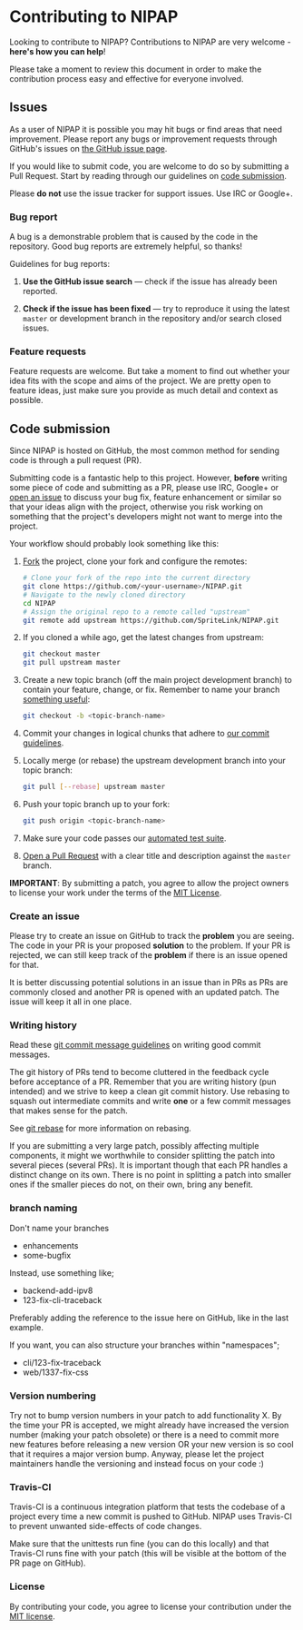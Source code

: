 # Contributing to NIPAP

Looking to contribute to NIPAP? Contributions to NIPAP are very welcome -
**here's how you can help**!

Please take a moment to review this document in order to make the contribution
process easy and effective for everyone involved.


## Issues

As a user of NIPAP it is possible you may hit bugs or find areas that need
improvement. Please report any bugs or improvement requests through GitHub's
issues on [the GitHub issue page](http://github.com/SpriteLink/NIPAP/issues).

If you would like to submit code, you are welcome to do so by submitting a Pull
Request. Start by reading through our guidelines on [code submission](#code-submission).

Please **do not** use the issue tracker for support issues. Use IRC or Google+.


### Bug report

A bug is a demonstrable problem that is caused by the code in the repository.
Good bug reports are extremely helpful, so thanks!

Guidelines for bug reports:

1. **Use the GitHub issue search** &mdash; check if the issue has already been
   reported.

2. **Check if the issue has been fixed** &mdash; try to reproduce it using the
   latest `master` or development branch in the repository and/or search closed
   issues.


### Feature requests

Feature requests are welcome. But take a moment to find out whether your idea
fits with the scope and aims of the project. We are pretty open to feature
ideas, just make sure you provide as much detail and context as possible.


## Code submission

Since NIPAP is hosted on GitHub, the most common method for sending code is
through a pull request (PR).

Submitting code is a fantastic help to this project. However, **before**
writing some piece of code and submitting as a PR, please use IRC, Google+ or
[open an issue](#create-an-issue) to discuss your bug fix, feature enhancement or
similar so that your ideas align with the project, otherwise you risk working
on something that the project's developers might not want to merge into the
project.

Your workflow should probably look something like this:

1. [Fork](http://help.github.com/fork-a-repo/) the project, clone your fork and
   configure the remotes:

   ```bash
   # Clone your fork of the repo into the current directory
   git clone https://github.com/<your-username>/NIPAP.git
   # Navigate to the newly cloned directory
   cd NIPAP
   # Assign the original repo to a remote called "upstream"
   git remote add upstream https://github.com/SpriteLink/NIPAP.git
   ```

2. If you cloned a while ago, get the latest changes from upstream:

   ```bash
   git checkout master
   git pull upstream master
   ```

3. Create a new topic branch (off the main project development branch) to
   contain your feature, change, or fix. Remember to name your branch
   [something useful](#branch-naming):

   ```bash
   git checkout -b <topic-branch-name>
   ```

4. Commit your changes in logical chunks that adhere to [our commit
   guidelines](#writing-history).

5. Locally merge (or rebase) the upstream development branch into your topic branch:

   ```bash
   git pull [--rebase] upstream master
   ```

6. Push your topic branch up to your fork:

   ```bash
   git push origin <topic-branch-name>
   ```

7. Make sure your code passes our [automated test suite](#travis-ci).

8. [Open a Pull Request](https://help.github.com/articles/using-pull-requests/)
   with a clear title and description against the `master` branch.

**IMPORTANT**: By submitting a patch, you agree to allow the project owners to
license your work under the terms of the [MIT License](LICENSE).


### Create an issue

Please try to create an issue on GitHub to track the **problem** you are
seeing. The code in your PR is your proposed **solution** to the problem. If
your PR is rejected, we can still keep track of the **problem** if there is an
issue opened for that.

It is better discussing potential solutions in an issue than in PRs as PRs are
commonly closed and another PR is opened with an updated patch. The issue will
keep it all in one place.


### Writing history

Read these [git commit message
guidelines](http://tbaggery.com/2008/04/19/a-note-about-git-commit-messages.html)
on writing good commit messages.

The git history of PRs tend to become cluttered in the feedback cycle before
acceptance of a PR. Remember that you are writing history (pun intended) and we
strive to keep a clean git commit history. Use rebasing to squash out
intermediate commits and write **one** or a few commit messages that makes
sense for the patch.

See [git rebase](https://github.com/SpriteLink/NIPAP/wiki/git-rebase) for more
information on rebasing.

If you are submitting a very large patch, possibly affecting multiple
components, it might we worthwhile to consider splitting the patch into several
pieces (several PRs). It is important though that each PR handles a distinct
change on its own. There is no point in splitting a patch into smaller ones if
the smaller pieces do not, on their own, bring any benefit.


### branch naming

Don't name your branches
* enhancements
* some-bugfix

Instead, use something like;
* backend-add-ipv8
* 123-fix-cli-traceback

Preferably adding the reference to the issue here on GitHub, like in the last
example.

If you want, you can also structure your branches within "namespaces";
* cli/123-fix-traceback
* web/1337-fix-css


### Version numbering
Try not to bump version numbers in your patch to add functionality X. By the
time your PR is accepted, we might already have increased the version number
(making your patch obsolete) or there is a need to commit more new features
before releasing a new version OR your new version is so cool that it requires
a major version bump. Anyway, please let the project maintainers handle the
versioning and instead focus on your code :)


### Travis-CI
Travis-CI is a continuous integration platform that tests the codebase of a
project every time a new commit is pushed to GitHub. NIPAP uses Travis-CI to
prevent unwanted side-effects of code changes.

Make sure that the unittests run fine (you can do this locally) and that
Travis-CI runs fine with your patch (this will be visible at the bottom of the
PR page on GitHub).


### License

By contributing your code, you agree to license your contribution under the
[MIT license](LICENSE).
